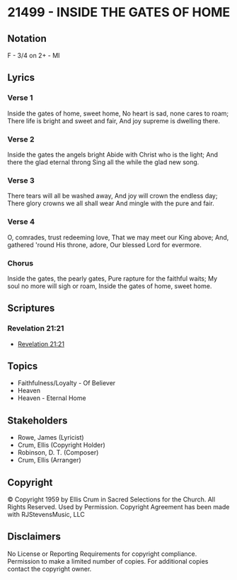 # 21499 - INSIDE THE GATES OF HOME

## Notation

F - 3/4 on 2+ - MI

## Lyrics

### Verse 1

Inside the gates of home, sweet home, No heart is sad, none cares to roam; There life is bright and sweet and fair, And joy supreme is dwelling there.

### Verse 2

Inside the gates the angels bright Abide with Christ who is the light; And there the glad eternal throng Sing all the while the glad new song.

### Verse 3

There tears will all be washed away, And joy will crown the endless day; There glory crowns we all shall wear And mingle with the pure and fair.


### Verse 4

O, comrades, trust redeeming love, That we may meet our King above; And, gathered 'round His throne, adore, Our blessed Lord for evermore.

### Chorus

Inside the gates, the pearly gates, Pure rapture for the faithful waits; My soul no more will sigh or roam, Inside the gates of home, sweet home.


## Scriptures

### Revelation 21:21

- [Revelation 21:21](https://www.biblegateway.com/passage/?search=Revelation%2021%3A21)


## Topics

- Faithfulness/Loyalty - Of Believer
- Heaven
- Heaven - Eternal Home

## Stakeholders

- Rowe, James (Lyricist)
- Crum, Ellis (Copyright Holder)
- Robinson, D. T.  (Composer)
- Crum, Ellis (Arranger)

## Copyright

© Copyright 1959 by Ellis Crum in Sacred Selections for the Church. All Rights Reserved. Used by Permission.
Copyright Agreement has been made with RJStevensMusic, LLC

## Disclaimers

No License or Reporting Requirements for copyright compliance.
Permission to make a limited number of copies. 
For additional copies contact the copyright owner.

